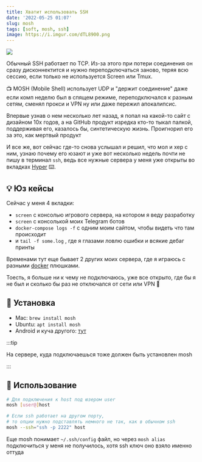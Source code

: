 ```yaml
---
title: Хватит использовать SSH
date: '2022-05-25 01:07'
slug: mosh
tags: [soft, mosh, ssh]
image: https://i.imgur.com/dTL8900.png
---
```


![](https://i.imgur.com/dTL8900.png)

Обычный SSH работает по TCP. Из-за этого при потери соединения он сразу дисконнектится и нужно переподключаться заново, теряя всю сессию, если только не используется Screen или Tmux.

📺 MOSH (Mobile Shell) использует UDP и "держит соединение" даже если комп неделю был в спящем режиме, переподключался к разным сетям, сменял прокси и VPN ну или даже пережил апокалипсис.

<!--truncate-->

Впервые узнав о нем несколько лет назад, я попал на какой-то сайт с дизайном 10х годов, а на GitHub продукт изредка кто-то тыкал палкой, поддерживая его, казалось бы, синтетическую жизнь. Проигнорил его за это, как мертвый продукт

И все же, вот сейчас где-то снова услышал и решил, что мол и хер с ним, узнаю почему его юзают и уже вот несколько недель почти не пишу в терминал `ssh`, ведь все нужные сервера у меня уже открыты во вкладках [Hyper](https://hyper.is) ⌨️.

## 💡 Юз кейсы

Сейчас у меня 4 вкладки:
- `screen` с консолью игрового сервера, на котором я веду разработку
- `screen` с консолькой моих Telegram ботов
- `docker-compose logs -f` с одним моим сайтом, чтобы видеть что там происходит
- и `tail -f some.log` , где я глазами ловлю ошибки и всякие дебаг принты

Временами тут еще бывает 2 других моих сервера, где я играюсь с разными [docker](2018-08-04-docker-introduction.md) плюшками.

Тоесть, я больше ни к чему не подключаюсь, уже все открыто, где бы я не был и сколько бы раз не отключался от сети или VPN 🤗

## 🔧 Установка
- Mac: `brew install mosh`
- Ubuntu: `apt install mosh`
- Android и куча другого: [тут](https://mosh.org/#getting)

:::tip

На сервере, куда подключаешься тоже должен быть установлен mosh

:::

## 🙌 Использование
```sh
# Для подключения к host под юзером user
mosh [user@]host

# Если ssh работает на другом порту,
# то опции нужно подставлять немного не так, как в обычном ssh
mosh --ssh="ssh -p 2222" host
```

Еще mosh понимает `~/.ssh/config` файл, но через `mosh alias` подключиться у меня не получилось, хотя ssh ключ оно взяло именно оттуда
